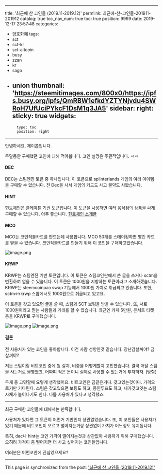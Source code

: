 
---
title: '최근에 산 코인들 (2019.11-2019.12)'
permlink: 최근에-산-코인들-201911-201912
catalog: true
toc_nav_num: true
toc: true
position: 9999
date: 2019-12-17 23:57:48
categories:
- 암호화폐
tags:
- sct
- sct-kr
- sct-altcoin
- busy
- zzan
- kr
- sago
- union
thumbnail: 'https://steemitimages.com/800x0/https://ipfs.busy.org/ipfs/QmRBW1efkdYZTYNjvdu4SWRoH7UfUciPYkcF1DsM1q3JA5'
sidebar:
    right:
        sticky: true
widgets:
    -
        type: toc
        position: right
---


안녕하세요. 제이콥입니다.

두달동안 구매했던 코인에 대해 적어봅니다.
코인 설명은 주관적입니다. ㅋㅋ

#### DEC

DEC는 스팀엔진 토큰 중 하나입니다. 이 토큰으로 splinterlands 게임의 여러 아이템을 구매할 수 있습니다. 전 Dec을 사서 게임의 카드도 사고 물약도 사봤습니다.


#### HINT

힌트체인은 클레이튼 기반 토큰입니다. 이 토큰을 사용하면 여러 음식점의 상품을 싸게 구매할 수 있습니다. 아주 좋습니다. [힌트체인 소개글](jacobyu.net/힌트체인Hint-소개-레스토랑을-코인으로-결제/)

#### MCO

MCO는 코인직불카드를 만드는데 사용합니다. MCO 50개를 스테이킹하면 빨간 카드를 받을 수 있습니다. 코인직불카드를 만들기 위해 이 코인을 구매하고있습니다. 

![image.png](https://steemitimages.com/800x0/https://ipfs.busy.org/ipfs/QmRBW1efkdYZTYNjvdu4SWRoH7UfUciPYkcF1DsM1q3JA5)


#### KRWP

KRWP는 스팀엔진 기반 토큰입니다. 이 토큰은 스팀코인판에서 쓴 글을 쓰거나 sctm을 변환하여 얻을 수 있습니다. 이 토큰은 1000원을 지향하는 토큰이라고 소개하겠습니다.  KRWP는 steemcoinpan swap 기능에서 1000원 가치로 취급되고 있습니다. 또한, sctm<->krwp 스왑에서도 1000원으로 취급되고 있고요.

이 토큰을 갖고 있으면 글을 쓸 때, 스팀과 SCT 보팅을 받을 수 있습니다. 또, 서로 1000원이라고 믿는 사람들과 거래를 할 수 있습니다. 최근엔 카페 5만원, 콘서트 티켓등을 KRWP로 구매했습니다.

![image.png](https://steemitimages.com/300x0/https://ipfs.busy.org/ipfs/QmWtH1hHvQKjDJwYhg1Q8e4StE56hpXSEcaRXc2BLend7R) ![image.png](https://steemitimages.com/300x0/https://ipfs.busy.org/ipfs/QmUYhZB7kwhXeW1sFuQrjwf87mNCrKHodJ1FqGzzh9TXi8)


#### 결론

전 사용처가 있는 코인을 좋아합니다. 이건 사람 성향인것 같습니다. 장난감살꺼야? 금 살꺼야?

저는 스팀이랑 비트코인 중에 뭘 살지, 비중을 어떻게할지 고민했습니다. 결국 매달 스팀을 사는거로 몰빵했죠. 어짜피 적은 돈이니 실제로 사용할 수 있는거에 투자하자. (망함)

두개 중 고민할때 요렇게 생각했어요. 비트코인은 금같은거다. 갖고있는것이다. 가격오르기만 기다린다. 스팀은 갖고있으면 보팅도 하고, 증인투표도 하고, 내가갖고잇는 스팀 자체가 늘어나기도 한다. 나름 사용처가 있다고 생각했죠. 

---

최근 구매한 코인들에 대해서는 만족합니다. 

사용처가 있다면 그 토큰이 어떤거 기반인지 상관없었습니다. 또, 이 코인들은 사용처가 있기 때문에 비트코인이 오르고 떨어지는거랑 상관없이 가치가 어느정도 유지됩니다.

특히, dec나 hint는 코인 가격이 떨어지는것과 상관없이 사용하기 위해 구매했습니다. 오히려 가격이 좀 떨어지면 더 사고 싶어지는 코인들입니다.

여러분은 어떤코인에 관심있으세요?

- - -

This page is synchronized from the post: ['최근에 산 코인들 (2019.11-2019.12)'](https://steempeak.com/@jacobyu/iy1iz)
